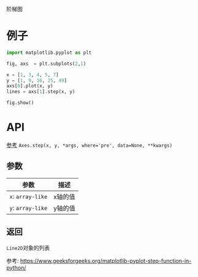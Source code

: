 阶梯图

# 例子


```python
import matplotlib.pyplot as plt

fig, axs  = plt.subplots(2,1)

x = [1, 3, 4, 5, 7]
y = [1, 9, 16, 25, 49]
axs[0].plot(x, y)
lines = axs[1].step(x, y)

fig.show()
```
# API
[参考](https://matplotlib.org/stable/api/_as_gen/matplotlib.axes.Axes.step.html#matplotlib.axes.Axes.step)
`Axes.step(x, y, *args, where='pre', data=None, **kwargs)`

## 参数
参数|描述
--|--
`x`: `array-like`|x轴的值
`y`: `array-like`|y轴的值



## 返回
`Line2D`对象的列表


参考:
https://www.geeksforgeeks.org/matplotlib-pyplot-step-function-in-python/